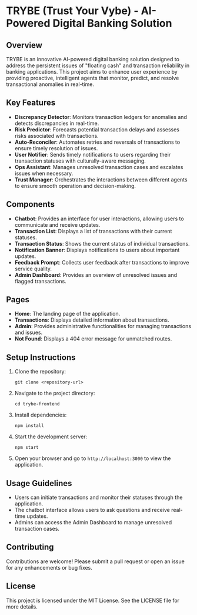 # TRYBE (Trust Your Vybe) - AI-Powered Digital Banking Solution

## Overview
TRYBE is an innovative AI-powered digital banking solution designed to address the persistent issues of "floating cash" and transaction reliability in banking applications. This project aims to enhance user experience by providing proactive, intelligent agents that monitor, predict, and resolve transactional anomalies in real-time.

## Key Features
- **Discrepancy Detector**: Monitors transaction ledgers for anomalies and detects discrepancies in real-time.
- **Risk Predictor**: Forecasts potential transaction delays and assesses risks associated with transactions.
- **Auto-Reconciler**: Automates retries and reversals of transactions to ensure timely resolution of issues.
- **User Notifier**: Sends timely notifications to users regarding their transaction statuses with culturally-aware messaging.
- **Ops Assistant**: Manages unresolved transaction cases and escalates issues when necessary.
- **Trust Manager**: Orchestrates the interactions between different agents to ensure smooth operation and decision-making.

## Components
- **Chatbot**: Provides an interface for user interactions, allowing users to communicate and receive updates.
- **Transaction List**: Displays a list of transactions with their current statuses.
- **Transaction Status**: Shows the current status of individual transactions.
- **Notification Banner**: Displays notifications to users about important updates.
- **Feedback Prompt**: Collects user feedback after transactions to improve service quality.
- **Admin Dashboard**: Provides an overview of unresolved issues and flagged transactions.

## Pages
- **Home**: The landing page of the application.
- **Transactions**: Displays detailed information about transactions.
- **Admin**: Provides administrative functionalities for managing transactions and issues.
- **Not Found**: Displays a 404 error message for unmatched routes.

## Setup Instructions
1. Clone the repository:
   ```
   git clone <repository-url>
   ```
2. Navigate to the project directory:
   ```
   cd trybe-frontend
   ```
3. Install dependencies:
   ```
   npm install
   ```
4. Start the development server:
   ```
   npm start
   ```
5. Open your browser and go to `http://localhost:3000` to view the application.

## Usage Guidelines
- Users can initiate transactions and monitor their statuses through the application.
- The chatbot interface allows users to ask questions and receive real-time updates.
- Admins can access the Admin Dashboard to manage unresolved transaction cases.

## Contributing
Contributions are welcome! Please submit a pull request or open an issue for any enhancements or bug fixes.

## License
This project is licensed under the MIT License. See the LICENSE file for more details.